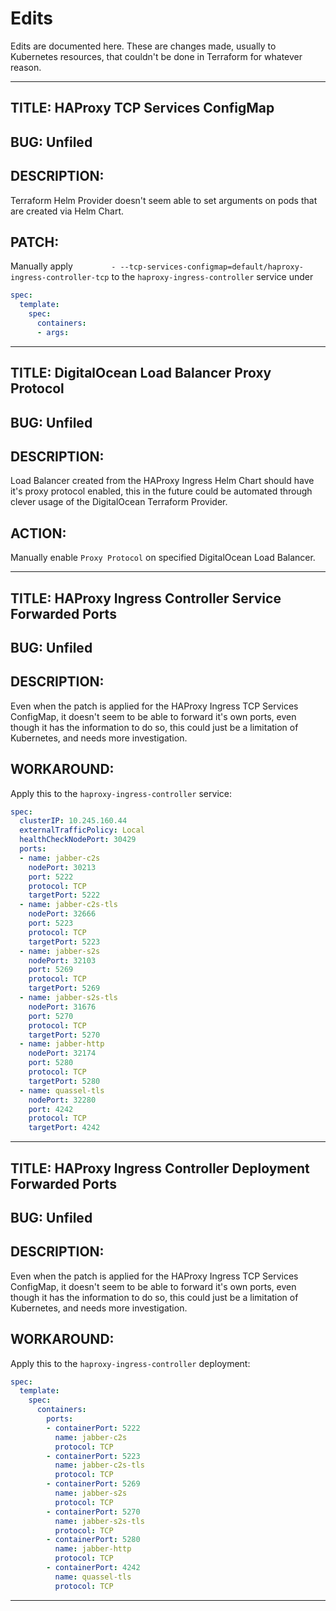 # Edits

Edits are documented here. These are changes made, usually to Kubernetes resources, that couldn't be done in Terraform for whatever reason.

---

## TITLE: HAProxy TCP Services ConfigMap

## BUG: Unfiled

## DESCRIPTION:
Terraform Helm Provider doesn't seem able to set arguments on pods that are created via Helm Chart.

## PATCH:
Manually apply `        - --tcp-services-configmap=default/haproxy-ingress-controller-tcp` to the `haproxy-ingress-controller` service under
```yml
spec:
  template:
    spec:
      containers:
      - args:
```

---

## TITLE: DigitalOcean Load Balancer Proxy Protocol

## BUG: Unfiled

## DESCRIPTION:
Load Balancer created from the HAProxy Ingress Helm Chart should have it's proxy protocol enabled, this in the future could be automated through clever usage of the DigitalOcean Terraform Provider.

## ACTION:
Manually enable `Proxy Protocol` on specified DigitalOcean Load Balancer.

---

## TITLE: HAProxy Ingress Controller Service Forwarded Ports

## BUG: Unfiled

## DESCRIPTION:
Even when the patch is applied for the HAProxy Ingress TCP Services ConfigMap, it doesn't seem to be able to forward it's own ports, even though it has the information to do so, this could just be a limitation of Kubernetes, and needs more investigation.

## WORKAROUND:
Apply this to the `haproxy-ingress-controller` service:
```yml
spec:
  clusterIP: 10.245.160.44
  externalTrafficPolicy: Local
  healthCheckNodePort: 30429
  ports:
  - name: jabber-c2s
    nodePort: 30213
    port: 5222
    protocol: TCP
    targetPort: 5222
  - name: jabber-c2s-tls
    nodePort: 32666
    port: 5223
    protocol: TCP
    targetPort: 5223
  - name: jabber-s2s
    nodePort: 32103
    port: 5269
    protocol: TCP
    targetPort: 5269
  - name: jabber-s2s-tls
    nodePort: 31676
    port: 5270
    protocol: TCP
    targetPort: 5270
  - name: jabber-http
    nodePort: 32174
    port: 5280
    protocol: TCP
    targetPort: 5280
  - name: quassel-tls
    nodePort: 32280
    port: 4242
    protocol: TCP
    targetPort: 4242
```

---

## TITLE: HAProxy Ingress Controller Deployment Forwarded Ports

## BUG: Unfiled

## DESCRIPTION:
Even when the patch is applied for the HAProxy Ingress TCP Services ConfigMap, it doesn't seem to be able to forward it's own ports, even though it has the information to do so, this could just be a limitation of Kubernetes, and needs more investigation.

## WORKAROUND:
Apply this to the `haproxy-ingress-controller` deployment:
```yml
spec:
  template:
    spec:
      containers:
        ports:
        - containerPort: 5222
          name: jabber-c2s
          protocol: TCP
        - containerPort: 5223
          name: jabber-c2s-tls
          protocol: TCP
        - containerPort: 5269
          name: jabber-s2s
          protocol: TCP
        - containerPort: 5270
          name: jabber-s2s-tls
          protocol: TCP
        - containerPort: 5280
          name: jabber-http
          protocol: TCP
        - containerPort: 4242
          name: quassel-tls
          protocol: TCP
```

---
